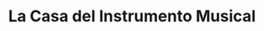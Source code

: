 ---
title: "La Casa del Instrumento Musical"
url: /rio-tercero/la-casa-del-instrumento-musical/
shop: Instrumente
---